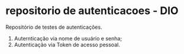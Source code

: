 # repositorio de autenticacoes - DIO
Repositório de testes de autenticações.
1. Auternticação via nome de usuário e senha;
2. Autenticação via Token de acesso pessoal.